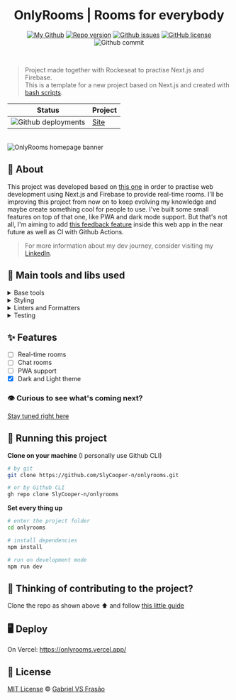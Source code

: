 <div align="center">

<!-- # OnlyRooms IMG

<br />
<br /> -->

# OnlyRooms | Rooms for everybody

[![My Github](https://img.shields.io/badge/Gabe%20Frasz-OnlyRooms-gold?style=flat-square)](https://github.com/SlyCooper-n)
[![Repo version](https://img.shields.io/github/package-json/v/slycooper-n/onlyrooms?style=flat-square)](https://github.com/SlyCooper-n/letmeask-nlw6-react/blob/main/package.json)
[![Github issues](https://img.shields.io/github/issues/SlyCooper-n/onlyrooms?color=red&style=flat-square)](https://github.com/SlyCooper-n/onlyrooms/issues)
[![GitHub license](https://img.shields.io/github/license/SlyCooper-n/onlyrooms?style=flat-square)](https://github.com/SlyCooper-n/onlyrooms/blob/main/LICENSE)
![Github commit](https://img.shields.io/github/last-commit/SlyCooper-n/onlyrooms?color=blue&style=flat-square)

</div>

<br />

> Project made together with Rockeseat to practise Next.js and Firebase. <br>
> This is a template for a new project based on Next.js and created with [bash scripts](https://github.com/SlyCooper-n/models).

| Status                                                                                                                                     | Project                              |
| ------------------------------------------------------------------------------------------------------------------------------------------ | ------------------------------------ |
| ![Github deployments](https://img.shields.io/github/deployments/slycooper-n/onlyrooms/production?label=vercel&logo=vercel&logoColor=white) | [Site](https://onlyrooms.vercel.app) |

<br />

<img alt="OnlyRooms homepage banner" src="./_docs/banner.jpeg" />

## :pushpin: About

This project was developed based on [this one](https://github.com/SlyCooper-n/letmeask-nlw6-react) in order to practise web development using Next.js and Firebase to provide real-time rooms. I'll be improving this project from now on to keep evolving my knowledge and maybe create something cool for people to use. I've built some small features on top of that one, like PWA and dark mode support. But that's not all, I'm aiming to add [this feedback feature](https://github.com/SlyCooper-n/feedback-widget-nlw-08) inside this web app in the near future as well as CI with Github Actions.

> For more information about my dev journey, consider visiting my [LinkedIn](https://linkedin.com/in/gabriel-vs-frasao).

## :hammer: Main tools and libs used

<details>
<summary>
Base tools
</summary>

- [Next.js](https://nextjs.org/)
- [Firebase](https://firebase.google.com/)
- [TypeScript](https://www.typescriptlang.org/)

</details>

<details>
<summary>
Styling
</summary>

- [Tailwind](https://tailwindcss.com/)
- [DaisyUI](https://daisyui.com/)
- [RadixUI](https://www.radix-ui.com/)

</details>

<details>
<summary>
Linters and Formatters
</summary>

- [ESLint](https://eslint.org/)
- [Prettier](https://prettier.io/)
- [.editorConfig](https://editorconfig.org/)

</details>

<details>
<summary>
Testing
</summary>

- [Vitest](https://vitest.dev/)
- [React testing library](https://testing-library.com/docs/react-testing-library/intro/)
- [Cypress](https://www.cypress.io/)

</details>

## :sparkles: Features

- [ ] Real-time rooms
- [ ] Chat rooms
- [ ] PWA support
- [x] Dark and Light theme

### :eye: Curious to see what's coming next?

[Stay tuned right here](https://github.com/users/SlyCooper-n/projects/3)

## :rocket: Running this project

**Clone on your machine** (I personally use Github CLI)

```bash
# by git
git clone https://github.com/SlyCooper-n/onlyrooms.git

# or by Github CLI
gh repo clone SlyCooper-n/onlyrooms
```

**Set every thing up**

```bash
# enter the project folder
cd onlyrooms

# install dependencies
npm install

# run on development mode
npm run dev
```

## :brain: Thinking of contributing to the project?

Clone the repo as shown above :arrow_up: and follow [this little guide](https://github.com/SlyCooper-n/onlyrooms/blob/main/_docs/CONTRIBUTING.md)

## :desktop_computer: Deploy

On Vercel: <https://onlyrooms.vercel.app/>

## :memo: License

[MIT License](https://github.com/SlyCooper-n/onlyrooms/blob/main/LICENSE) &copy; [Gabriel VS Frasão](https://github.com/SlyCooper-n)
